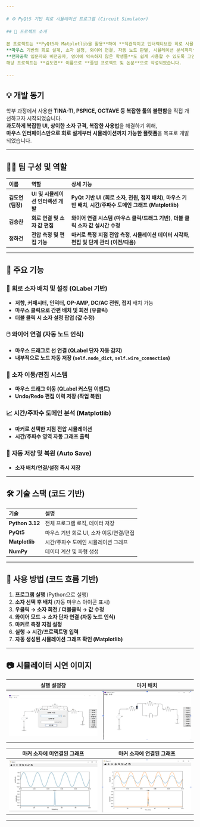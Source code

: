 ```yaml
---

# ⚙️ PyQt5 기반 회로 시뮬레이션 프로그램 (Circuit Simulator)

## 📌 프로젝트 소개

본 프로젝트는 **PyQt5와 Matplotlib을 활용**하여 **직관적이고 인터랙티브한 회로 시뮬레이션 프로그램**입니다.  
**마우스 기반의 회로 설계, 소자 설정, 와이어 연결, 자동 노드 판별, 시뮬레이션 분석까지** 모든 과정을 직접 개발한 **GUI 회로 시뮬레이터**입니다.  
**전자공학 입문자와 비전공자, 영어에 익숙하지 않은 학생들**도 쉽게 사용할 수 있도록 고안되었습니다.  
해당 프로젝트는 **김도연** 이름으로 **졸업 프로젝트 및 논문**으로 작성되었습니다.

---
```


## 💡 개발 동기

학부 과정에서 사용한 **TINA-TI, PSPICE, OCTAVE 등 복잡한 툴의 불편함**을 직접 개선하고자 시작되었습니다.  
**과도하게 복잡한 UI, 상이한 소자 규격, 복잡한 사용법**을 해결하기 위해,  
**마우스 인터페이스만으로 회로 설계부터 시뮬레이션까지 가능한 플랫폼**을 목표로 개발되었습니다.  

---

## 👨‍💻 팀 구성 및 역할

| 이름 | 역할 | 상세 기능 |
|:---|:---|:---|
| **김도연 (팀장)** | **UI 및 시뮬레이션 인터랙션 개발** | **PyQt 기반 UI (회로 소자, 전원, 접지 배치)**, **마우스 기반 배치**, **시간/주파수 도메인 그래프 (Matplotlib)** |
| **김승찬** | **회로 연결 및 소자 값 편집** | **와이어 연결 시스템 (마우스 클릭/드래그 기반)**, **더블 클릭 소자 값 실시간 수정** |
| **정하건** | **전압 측정 및 편집 기능** | **마커로 특정 지점 전압 측정**, **시뮬레이션 데이터 시각화**, **편집 및 단계 관리 (이전/다음)** |

---

## 🔑 주요 기능

### 🧩 **회로 소자 배치 및 설정 (QLabel 기반)**
- **저항, 커패시터, 인덕터, OP-AMP, DC/AC 전원, 접지** 배치 가능
- **마우스 클릭으로 간편 배치 및 회전 (우클릭)**
- **더블 클릭 시 소자 설정 팝업 (값 수정)**

### 🖱️ **와이어 연결 (자동 노드 인식)**
- **마우스 드래그로 선 연결 (QLabel 단자 자동 감지)**
- **내부적으로 노드 자동 저장 (`self.node_dict`, `self.wire_connection`)**

### 🔄 **소자 이동/편집 시스템**
- **마우스 드래그 이동 (QLabel 커스텀 이벤트)**
- **Undo/Redo 편집 이력 저장 (작업 복원)**

### 📈 **시간/주파수 도메인 분석 (Matplotlib)**
- **마커로 선택한 지점 전압 시뮬레이션**
- **시간/주파수 영역 자동 그래프 출력**

### 💾 **자동 저장 및 복원 (Auto Save)**
- **소자 배치/연결/설정 즉시 저장**

---

## 🛠️ 기술 스택 (코드 기반)

| 기술 | 설명 |
|:----|:----|
| **Python 3.12** | 전체 프로그램 로직, 데이터 저장 |
| **PyQt5** | 마우스 기반 회로 UI, 소자 이동/연결/편집 |
| **Matplotlib** | 시간/주파수 도메인 시뮬레이션 그래프 |
| **NumPy** | 데이터 계산 및 파형 생성 |

---

## 🚀 사용 방법 (코드 흐름 기반)

1. **프로그램 실행** (Python으로 실행)
2. **소자 선택 후 배치** (자동 마우스 아이콘 표시)
3. **우클릭 → 소자 회전 / 더블클릭 → 값 수정**
4. **와이어 모드 → 소자 단자 연결 (자동 노드 인식)**
5. **마커로 측정 지점 설정**
6. **실행 → 시간/프로젝트명 입력**
7. **자동 생성된 시뮬레이션 그래프 확인 (Matplotlib)**

---
## 📷 시뮬레이터 시연 이미지

| 실행 설정창 | 마커 배치 |
| :--: | :--: |
| <img src="./images/실행 설정창.png" width="400"/> | <img src="./images/마커 배치.png" width="400"/> |

| 마커 소자에 미연결된 그래프 | 마커 소자에 연결된 그래프 |
| :--: | :--: |
| <img src="./images/마커 소자에 미연결 그래프.png" width="400"/> | <img src="./images/마커 소자에 연결 그래프.png" width="400"/> |

---
